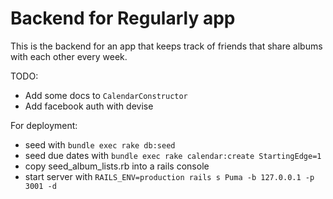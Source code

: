 # Backend for Regularly app

This is the backend for an app that keeps track of friends that share albums with each other every week.

TODO: 

  - Add some docs to `CalendarConstructor`
  - Add facebook auth with devise

For deployment:

  - seed with `bundle exec rake db:seed`
  - seed due dates with `bundle exec rake calendar:create StartingEdge=1`
  - copy seed_album_lists.rb into a rails console
  - start server with `RAILS_ENV=production rails s Puma -b 127.0.0.1 -p 3001 -d`

